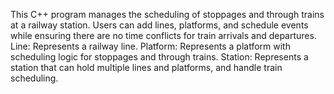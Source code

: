 This C++ program manages the scheduling of stoppages and through trains at a railway station. Users can add lines, 
platforms, and schedule events while ensuring there are no time conflicts for train arrivals and departures. 
Line: Represents a railway line.
Platform: Represents a platform with scheduling logic for stoppages and through trains.
Station: Represents a station that can hold multiple lines and platforms, and handle train scheduling.
